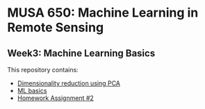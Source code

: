 # MUSA 650: Machine Learning in Remote Sensing

## Week3: Machine Learning Basics 

This repository contains:

- [Dimensionality reduction using PCA](pca_faces.ipynb)
- [ML basics](ml_basics.ipynb)
- [Homework Assignment #2](HW2.ipynb)

